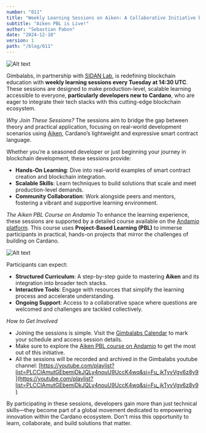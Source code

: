 ```yaml
---
number: "011"
title: "Weekly Learning Sessions on Aiken: A Collaborative Initiative by Gimbalabs and SIDAN Lab"
subtitle: "Aiken PBL is Live!"
author: "Sebastian Pabon"
date: "2024-12-10"
version: 1
path: "/blog/011"
---
```


![Alt text](/aiken-cover.png "aiken sessions")

Gimbalabs, in partnership with [SIDAN Lab](https://x.com/sidan_lab), is redefining blockchain education with **weekly learning sessions every Tuesday at 14:30 UTC**. These sessions are designed to make production-level, scalable learning accessible to everyone, **particularly developers new to Cardano**, who are eager to integrate their tech stacks with this cutting-edge blockchain ecosystem.

*Why Join These Sessions?*
The sessions aim to bridge the gap between theory and practical application, focusing on real-world development scenarios using [Aiken](https://x.com/aiken_eng), Cardano’s lightweight and expressive smart contract language.

Whether you’re a seasoned developer or just beginning your journey in blockchain development, these sessions provide:

- **Hands-On Learning**: Dive into real-world examples of smart contract creation and blockchain integration.
- **Scalable Skills**: Learn techniques to build solutions that scale and meet production-level demands.
- **Community Collaboration**: Work alongside peers and mentors, fostering a vibrant and supportive learning environment.

*The Aiken PBL Course on Andamio*
To enhance the learning experience, these sessions are supported by a detailed course available on the [Andamio platform](https://www.andamio.io/course/aiken-pbl-2024). This course uses **Project-Based Learning (PBL)** to immerse participants in practical, hands-on projects that mirror the challenges of building on Cardano.

![Alt text](/aiken-pbl.png "aiken pbl")


Participants can expect:

- **Structured Curriculum**: A step-by-step guide to mastering **Aiken** and its integration into broader tech stacks.
- **Interactive Tools**: Engage with resources that simplify the learning process and accelerate understanding.
- **Ongoing Support**: Access to a collaborative space where questions are welcomed and challenges are tackled collectively.


*How to Get Involved*
- Joining the sessions is simple. Visit the [Gimbalabs Calendar](https://gimbalabs.com/calendar) to mark your schedule and access session details. 
- Make sure to explore the [Aiken PBL course on Andamio](https://www.andamio.io/course/aiken-pbl-2024) to get the most out of this initiative.
- All the sessions will be recorded and archived in the Gimbalabs youtube channel: [https://youtube.com/playlist?list=PLCCIAmutGEbemjDkJQLy4nouU9UccK4wq&si=Fu_jkTyvVgv6z8y9](https://youtube.com/playlist?list=PLCCIAmutGEbemjDkJQLy4nouU9UccK4wq&si=Fu_jkTyvVgv6z8y9) 

By participating in these sessions, developers gain more than just technical skills—they become part of a global movement dedicated to empowering innovation within the Cardano ecosystem. Don't miss this opportunity to learn, collaborate, and build solutions that matter.